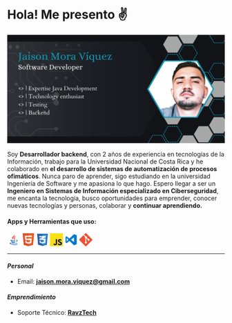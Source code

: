 # Hola! Me presento ✌

![](https://raw.githubusercontent.com/moraja1/moraja1/main/img/sign.png)
<!--![Imagen de Firma de Jaison Mora Víquez, Software Developer, Expertise Java](https://raw.githubusercontent.com/moraja/moraja1/main/img/sign.png)-->

 Soy **Desarrollador backend**, con 2 años de experiencia en tecnologías de la Información, trabajo para la Universidad Nacional de Costa Rica y he colaborado en **el desarrollo de sistemas de automatización de procesos ofimáticos**.  Nunca paro de aprender, sigo estudiando en la universidad Ingeniería de Software y me apasiona lo que hago. Espero llegar a ser un **Ingeniero en Sistemas de Información especializado en Ciberseguridad**, me encanta la tecnología, busco oportunidades para emprender, conocer nuevas tecnologías y personas, colaborar y **continuar aprendiendo.**

#### Apps y Herramientas que uso:

<code><img height="30" src="https://raw.githubusercontent.com/moraja1/moraja1/main/img/java.png"></code>
<code><img height="30" src="https://raw.githubusercontent.com/moraja1/moraja1/main/img/Html.png"></code>
<code><img height="30" src="https://raw.githubusercontent.com/moraja1/moraja1/main/img/Css.png"></code>
<code><img height="30" src="https://raw.githubusercontent.com/moraja1/moraja1/main/img/Js.png"></code>
<code><img height="30" src="https://raw.githubusercontent.com/moraja1/moraja1/main/img/Visual.png"></code>
<code><img height="30" src="https://raw.githubusercontent.com/moraja1/moraja1/main/img/Git.png"></code>

------------

#### _Personal_
* Email: **[jaison.mora.viquez@gmail.com](https://mail.google.com/mail/u/0/?view=cm&fs=1&tf=1&to=jaison.mora.viquez@gmail.com)**

#### _Emprendimiento_
* Soporte Técnico: **[RavzTech](https://www.facebook.com/ravztech)**
